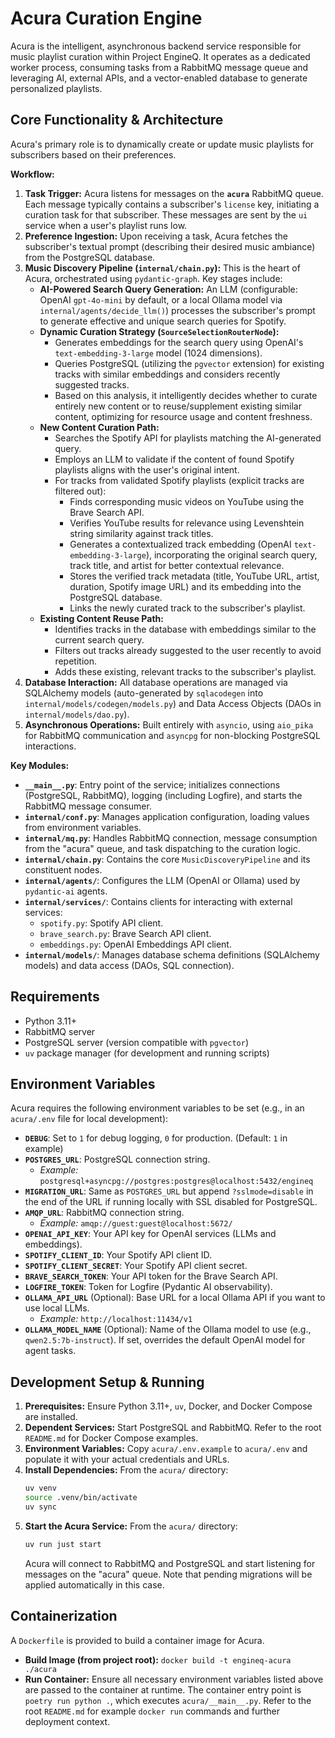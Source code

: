 # Acura Curation Engine

Acura is the intelligent, asynchronous backend service responsible for music playlist curation within Project EngineQ. It operates as a dedicated worker process, consuming tasks from a RabbitMQ message queue and leveraging AI, external APIs, and a vector-enabled database to generate personalized playlists.

## Core Functionality & Architecture

Acura's primary role is to dynamically create or update music playlists for subscribers based on their preferences.

**Workflow:**

1.  **Task Trigger:** Acura listens for messages on the **`acura`** RabbitMQ queue. Each message typically contains a subscriber's `license` key, initiating a curation task for that subscriber. These messages are sent by the `ui` service when a user's playlist runs low.
2.  **Preference Ingestion:** Upon receiving a task, Acura fetches the subscriber's textual prompt (describing their desired music ambiance) from the PostgreSQL database.
3.  **Music Discovery Pipeline (`internal/chain.py`):** This is the heart of Acura, orchestrated using `pydantic-graph`. Key stages include:
    *   **AI-Powered Search Query Generation:** An LLM (configurable: OpenAI `gpt-4o-mini` by default, or a local Ollama model via `internal/agents/decide_llm()`) processes the subscriber's prompt to generate effective and unique search queries for Spotify.
    *   **Dynamic Curation Strategy (`SourceSelectionRouterNode`):**
        *   Generates embeddings for the search query using OpenAI's `text-embedding-3-large` model (1024 dimensions).
        *   Queries PostgreSQL (utilizing the `pgvector` extension) for existing tracks with similar embeddings and considers recently suggested tracks.
        *   Based on this analysis, it intelligently decides whether to curate entirely new content or to reuse/supplement existing similar content, optimizing for resource usage and content freshness.
    *   **New Content Curation Path:**
        *   Searches the Spotify API for playlists matching the AI-generated query.
        *   Employs an LLM to validate if the content of found Spotify playlists aligns with the user's original intent.
        *   For tracks from validated Spotify playlists (explicit tracks are filtered out):
            *   Finds corresponding music videos on YouTube using the Brave Search API.
            *   Verifies YouTube results for relevance using Levenshtein string similarity against track titles.
            *   Generates a contextualized track embedding (OpenAI `text-embedding-3-large`), incorporating the original search query, track title, and artist for better contextual relevance.
            *   Stores the verified track metadata (title, YouTube URL, artist, duration, Spotify image URL) and its embedding into the PostgreSQL database.
            *   Links the newly curated track to the subscriber's playlist.
    *   **Existing Content Reuse Path:**
        *   Identifies tracks in the database with embeddings similar to the current search query.
        *   Filters out tracks already suggested to the user recently to avoid repetition.
        *   Adds these existing, relevant tracks to the subscriber's playlist.
4.  **Database Interaction:** All database operations are managed via SQLAlchemy models (auto-generated by `sqlacodegen` into `internal/models/codegen/models.py`) and Data Access Objects (DAOs in `internal/models/dao.py`).
5.  **Asynchronous Operations:** Built entirely with `asyncio`, using `aio_pika` for RabbitMQ communication and `asyncpg` for non-blocking PostgreSQL interactions.

**Key Modules:**

*   **`__main__.py`**: Entry point of the service; initializes connections (PostgreSQL, RabbitMQ), logging (including Logfire), and starts the RabbitMQ message consumer.
*   **`internal/conf.py`**: Manages application configuration, loading values from environment variables.
*   **`internal/mq.py`**: Handles RabbitMQ connection, message consumption from the "acura" queue, and task dispatching to the curation logic.
*   **`internal/chain.py`**: Contains the core `MusicDiscoveryPipeline` and its constituent nodes.
*   **`internal/agents/`**: Configures the LLM (OpenAI or Ollama) used by `pydantic-ai` agents.
*   **`internal/services/`**: Contains clients for interacting with external services:
    *   `spotify.py`: Spotify API client.
    *   `brave_search.py`: Brave Search API client.
    *   `embeddings.py`: OpenAI Embeddings API client.
*   **`internal/models/`**: Manages database schema definitions (SQLAlchemy models) and data access (DAOs, SQL connection).

## Requirements

*   Python 3.11+
*   RabbitMQ server
*   PostgreSQL server (version compatible with `pgvector`)
*   `uv` package manager (for development and running scripts)

## Environment Variables

Acura requires the following environment variables to be set (e.g., in an `acura/.env` file for local development):

*   **`DEBUG`**: Set to `1` for debug logging, `0` for production. (Default: `1` in example)
*   **`POSTGRES_URL`**: PostgreSQL connection string.
    *   *Example:* `postgresql+asyncpg://postgres:postgres@localhost:5432/engineq`
*   **`MIGRATION_URL`**: Same as `POSTGRES_URL` but append `?sslmode=disable` in the end of the URL if running locally with SSL disabled for PostgreSQL.
*   **`AMQP_URL`**: RabbitMQ connection string.
    *   *Example:* `amqp://guest:guest@localhost:5672/`
*   **`OPENAI_API_KEY`**: Your API key for OpenAI services (LLMs and embeddings).
*   **`SPOTIFY_CLIENT_ID`**: Your Spotify API client ID.
*   **`SPOTIFY_CLIENT_SECRET`**: Your Spotify API client secret.
*   **`BRAVE_SEARCH_TOKEN`**: Your API token for the Brave Search API.
*   **`LOGFIRE_TOKEN`**: Token for Logfire (Pydantic AI observability).
*   **`OLLAMA_API_URL`** (Optional): Base URL for a local Ollama API if you want to use local LLMs.
    *   *Example:* `http://localhost:11434/v1`
*   **`OLLAMA_MODEL_NAME`** (Optional): Name of the Ollama model to use (e.g., `qwen2.5:7b-instruct`). If set, overrides the default OpenAI model for agent tasks.

## Development Setup & Running

1.  **Prerequisites:** Ensure Python 3.11+, `uv`, Docker, and Docker Compose are installed.
2.  **Dependent Services:** Start PostgreSQL and RabbitMQ. Refer to the root `README.md` for Docker Compose examples.
3.  **Environment Variables:** Copy `acura/.env.example` to `acura/.env` and populate it with your actual credentials and URLs.
4.  **Install Dependencies:** From the `acura/` directory:
    ```bash
    uv venv
    source .venv/bin/activate
    uv sync
    ```
5.  **Start the Acura Service:** From the `acura/` directory:
    ```bash
    uv run just start
    ```
    Acura will connect to RabbitMQ and PostgreSQL and start listening for messages on the "acura" queue. Note that pending migrations will be
    applied automatically in this case.

## Containerization

A `Dockerfile` is provided to build a container image for Acura.
*   **Build Image (from project root):** `docker build -t engineq-acura ./acura`
*   **Run Container:** Ensure all necessary environment variables listed above are passed to the container at runtime. The container entry point is `poetry run python .`, which executes `acura/__main__.py`. Refer to the root `README.md` for example `docker run` commands and further deployment context.
```
